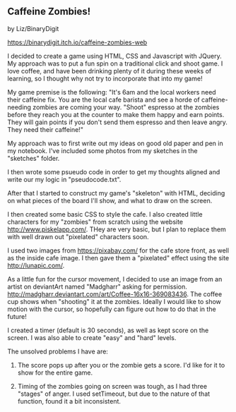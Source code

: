 ## Caffeine Zombies!

by Liz/BinaryDigit

https://binarydigit.itch.io/caffeine-zombies-web

I decided to create a game using HTML, CSS and Javascript with JQuery. My approach was to put a fun spin on a traditional click and shoot game.  I love coffee, and have been drinking plenty of it during these weeks of learning, so I thought why not try to incorporate that into my game!

My game premise is the following:
 "It's 6am and the local workers need their caffeine fix. You are the local cafe barista and see a horde of caffeine-needing zombies are coming your way. "Shoot" espresso at the zombies before they reach you at the counter to make them happy and earn points. They will gain points if you don't send them espresso and then leave angry. They need their caffeine!"

My approach was to first write out my ideas on good old paper and pen in my notebook. I've included some photos from my sketches in the "sketches" folder.

I then wrote some psueudo code in order to get my thoughts aligned and write our my logic in "pseudocode.txt".

After that I started to construct my game's "skeleton" with HTML, deciding on what pieces of the board I'll show, and what to draw on the screen.  

I then created some basic CSS to style the cafe. I also created little characters for my "zombies" from scratch using the website http://www.piskelapp.com/. THey are very basic, but I plan to replace them with well drawn out "pixelated" characters soon.

I used two images from https://pixabay.com/ for the cafe store front, as well as the inside cafe image.  I then gave them a "pixelated" effect using the site http://lunapic.com/.  

As a little fun for the cursor movement, I decided to use an image from an artist on deviantArt named "Madgharr" asking for permission. http://madgharr.deviantart.com/art/Coffee-16x16-369083436. The coffee cup shows when "shooting" it at the zombies. Ideally I would like to show motion with the cursor, so hopefully can figure out how to do that in the future!

I created a timer (default is 30 seconds), as well as kept score on the screen. I was also able to create "easy" and "hard" levels.

The unsolved problems I have are:

1. The score pops up after you or the zombie gets a score. I'd like for it to show for the entire game.

2. Timing of the zombies going on screen was tough, as I had three "stages" of anger.  I used setTimeout, but due to the nature of that function, found it a bit inconsistent.

